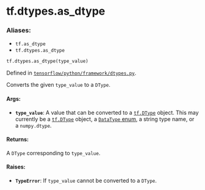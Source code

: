 <div itemscope itemtype="http://developers.google.com/ReferenceObject">
<meta itemprop="name" content="tf.dtypes.as_dtype" />
<meta itemprop="path" content="Stable" />
</div>

# tf.dtypes.as_dtype

### Aliases:

* `tf.as_dtype`
* `tf.dtypes.as_dtype`

``` python
tf.dtypes.as_dtype(type_value)
```



Defined in [`tensorflow/python/framework/dtypes.py`](/code/stable/tensorflow/python/framework/dtypes.py).

Converts the given `type_value` to a `DType`.

#### Args:

* <b>`type_value`</b>: A value that can be converted to a <a href="../../tf/dtypes/DType.md"><code>tf.DType</code></a> object. This may
    currently be a <a href="../../tf/dtypes/DType.md"><code>tf.DType</code></a> object, a [`DataType`
    enum](https://www.tensorflow.org/code/tensorflow/core/framework/types.proto),
    a string type name, or a `numpy.dtype`.


#### Returns:

A `DType` corresponding to `type_value`.


#### Raises:

* <b>`TypeError`</b>: If `type_value` cannot be converted to a `DType`.